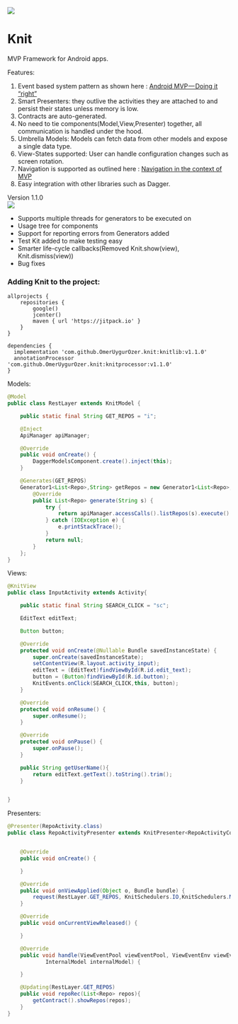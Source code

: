 [![](https://jitpack.io/v/OmerUygurOzer/knit.svg)](https://jitpack.io/#OmerUygurOzer/knit)

# Knit
MVP Framework for Android apps. 

Features:

1. Event based system pattern as shown here : [Android MVP — Doing it “right”](https://android.jlelse.eu/android-mvp-doing-it-right-dac9d5d72079)  
2. Smart Presenters: they outlive the activities they are attached to and persist their states unless memory is low.
3. Contracts are auto-generated.
4. No need to tie components(Model,View,Presenter) together, all communication is handled under the hood.
5. Umbrella Models: Models can fetch data from other models and expose a single data type. 
6. View-States supported: User can handle configuration changes such as screen rotation.
7. Navigation is supported as outlined here : [Navigation in the context of MVP](https://medium.com/@nikita.kozlov/navigation-in-the-context-of-mvp-f474ed313901)  
8. Easy integration with other libraries such as Dagger.

Version 1.1.0  
[![](https://jitpack.io/v/OmerUygurOzer/knit.svg)](https://jitpack.io/#OmerUygurOzer/knit)

- Supports multiple threads for generators to be executed on
- Usage tree for components
- Support for reporting errors from Generators added
- Test Kit added to make testing easy
- Smarter life-cycle callbacks(Removed Knit.show(view), Knit.dismiss(view))
- Bug fixes

### Adding Knit to the project:
```
allprojects {
    repositories {
        google()
        jcenter()
        maven { url 'https://jitpack.io' }
    }
}

dependencies {
  implementation 'com.github.OmerUygurOzer.knit:knitlib:v1.1.0'
  annotationProcessor 'com.github.OmerUygurOzer.knit:knitprocessor:v1.1.0'
}
```


Models:
```java
@Model
public class RestLayer extends KnitModel {

    public static final String GET_REPOS = "i";

    @Inject
    ApiManager apiManager;

    @Override
    public void onCreate() {
        DaggerModelsComponent.create().inject(this);
    }

    @Generates(GET_REPOS)
    Generator1<List<Repo>,String> getRepos = new Generator1<List<Repo>,String>() {
        @Override
        public List<Repo> generate(String s) {
            try {
                return apiManager.accessCalls().listRepos(s).execute().body();
            } catch (IOException e) {
                e.printStackTrace();
            }
            return null;
        }
    };
}
```

Views:
```java
@KnitView
public class InputActivity extends Activity{

    public static final String SEARCH_CLICK = "sc";

    EditText editText;

    Button button;

    @Override
    protected void onCreate(@Nullable Bundle savedInstanceState) {
        super.onCreate(savedInstanceState);
        setContentView(R.layout.activity_input);
        editText = (EditText)findViewById(R.id.edit_text);
        button = (Button)findViewById(R.id.button);
        KnitEvents.onClick(SEARCH_CLICK,this, button);
    }

    @Override
    protected void onResume() {
        super.onResume();
    }

    @Override
    protected void onPause() {
        super.onPause();
    }

    public String getUserName(){
        return editText.getText().toString().trim();
    }


}
```

Presenters:
```java
@Presenter(RepoActivity.class)
public class RepoActivityPresenter extends KnitPresenter<RepoActivityContract> {


    @Override
    public void onCreate() {

    }

    @Override
    public void onViewApplied(Object o, Bundle bundle) {
        request(RestLayer.GET_REPOS, KnitSchedulers.IO,KnitSchedulers.MAIN,bundle.getString("userName"));
    }

    @Override
    public void onCurrentViewReleased() {

    }

    @Override
    public void handle(ViewEventPool viewEventPool, ViewEventEnv viewEventEnv,
            InternalModel internalModel) {

    }

    @Updating(RestLayer.GET_REPOS)
    public void repoRec(List<Repo> repos){
        getContract().showRepos(repos);
    }
}
```



